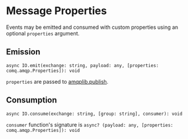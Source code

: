 # Message Properties

Events may be emitted and consumed with custom properties using an optional `properties` argument.

## Emission

`async IO.emit(exchange: string, payload: any, [properties: comq.amqp.Properties]): void`

`properties` are passed
to [amqplib.publish](https://amqp-node.github.io/amqplib/channel_api.html#channel_publish).

## Consumption

`async IO.consume(exchange: string, [group: string], consumer): void`

`consumer` function's signature
is `async? (payload: any, [properties: comq.amqp.Properties]): void`
